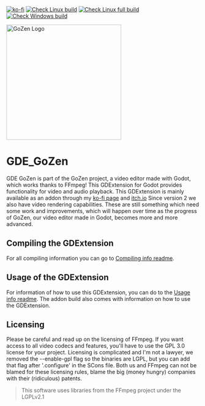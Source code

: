 [![ko-fi](https://ko-fi.com/img/githubbutton_sm.svg)](https://ko-fi.com/R6R4M1UM6) [![Check Linux build](https://github.com/VoylinsGamedevJourney/gde_gozen/actions/workflows/check_gdextension_linux_release.yml/badge.svg)](https://github.com/VoylinsGamedevJourney/gde_gozen/actions/workflows/check_gdextension_linux_release.yml) [![Check Linux full build](https://github.com/VoylinsGamedevJourney/gde_gozen/actions/workflows/check_gdextension_linux_full_release.yml/badge.svg)](https://github.com/VoylinsGamedevJourney/gde_gozen/actions/workflows/check_gdextension_linux_full_release.yml) [![Check Windows build](https://github.com/VoylinsGamedevJourney/gde_gozen/actions/workflows/check_gdextension_windows_release.yml/badge.svg)](https://github.com/VoylinsGamedevJourney/gde_gozen/actions/workflows/check_gdextension_windows_release.yml)

<img src="./assets/icon.svg" alt="GoZen Logo" width="300"/>

# GDE_GoZen

GDE GoZen is part of the GoZen project, a video editor made with Godot, which works thanks to FFmpeg! This GDExtension for Godot provides functionality for video and audio playback. This GDExtension is mainly available as an addon through my [ko-fi page](https://ko-fi.com/s/c6ec85052b) and [itch.io](https://voylin.itch.io/gde-gozen_video-playback-addon-for-godot)   Since version 2 we also have video rendering capabilities. These are still something which need some work and improvements, which will happen over time as the progress of GoZen, our video editor made in Godot, becomes more and more advanced.

## Compiling the GDExtension

For all compiling information you can go to [Compiling info readme](https://github.com/VoylinsGamedevJourney/gde_gozen/blob/master/COMPILE_INFO.md).

## Usage of the GDExtension

For information of how to use this GDExtension, you can do to the [Usage info readme](https://github.com/VoylinsGamedevJourney/gde_gozen/blob/master/USAGE_INFO.md). The addon build also comes with information on how to use the GDExtension.

## Licensing

Please be careful and read up on the licensing of FFmpeg. If you want access to all video codecs and features, you'll have to use the GPL 3.0 license for your project. Licensing is complicated and I'm not a lawyer, we removed the --enable-gpl flag so the binaries are LGPL, but you can add that flag after '.configure' in the SCons file. Both us and FFmpeg can not be blamed for these licensing rules, blame the big (money hungry) companies with their (ridiculous) patents. 

> This software uses libraries from the FFmpeg project under the LGPLv2.1

